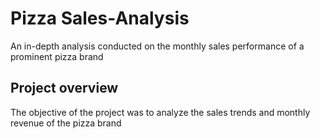 # Pizza Sales-Analysis
An in-depth analysis conducted on the monthly sales performance of a prominent pizza brand
## Project overview
The objective of the project was to analyze the sales trends and monthly revenue of the pizza brand
